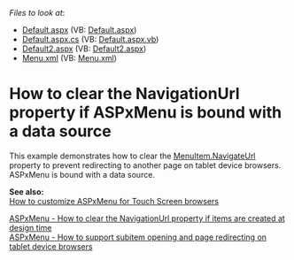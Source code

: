 <!-- default file list -->
*Files to look at*:

* [Default.aspx](./CS/WebSite/Default.aspx) (VB: [Default.aspx](./VB/WebSite/Default.aspx))
* [Default.aspx.cs](./CS/WebSite/Default.aspx.cs) (VB: [Default.aspx.vb](./VB/WebSite/Default.aspx.vb))
* [Default2.aspx](./CS/WebSite/Default2.aspx) (VB: [Default2.aspx](./VB/WebSite/Default2.aspx))
* [Menu.xml](./CS/WebSite/Menu.xml) (VB: [Menu.xml](./VB/WebSite/Menu.xml))
<!-- default file list end -->
# How to clear the NavigationUrl property if ASPxMenu is bound with a data source


<p>This example demonstrates how to clear the <a href="http://documentation.devexpress.com/#AspNet/DevExpressWebASPxMenuMenuItem_NavigateUrltopic"><u>MenuItem.NavigateUrl</u></a> property to prevent redirecting to another page on tablet device browsers. ASPxMenu is bound with a data source.</p><p><strong>See also:</strong><br />
<a href="https://www.devexpress.com/Support/Center/p/K18563">How to customize ASPxMenu for Touch Screen browsers</a></p><p><a href="https://www.devexpress.com/Support/Center/p/E3904">ASPxMenu - How to clear the NavigationUrl property if items are created at design time</a><br />
<a href="https://www.devexpress.com/Support/Center/p/E3906">ASPxMenu - How to support subitem opening and page redirecting on tablet device browsers</a></p>

<br/>


